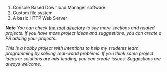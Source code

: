 1. Console Based Download Manager software
2. Custom file system
3. A basic HTTP Web Server


**Note**
<i>
You can check [the root directory](/) to see more sections and related projects.
If you have more project ideas and suggestions, you can create a PR adding your
projects.

This is a hobby project with intentions to help my students learn programming
by solving real-world problems. If you think some project ideas or solutions are
mis-leading, you can create issues. Suggestions are always welcome.
</i>
